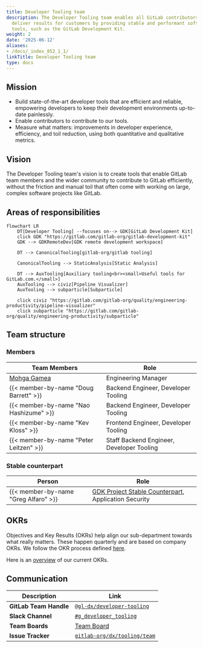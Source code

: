 ```yaml
---
title: Developer Tooling team
description: The Developer Tooling team enables all GitLab contributors to efficiently
  deliver results for customers by providing stable and performant software development
  tools, such as the GitLab Development Kit.
weight: 2
date: '2025-06-12'
aliases:
- /docs/_index_852_1_1/
linkTitle: Developer Tooling team
type: docs
---
```


## Mission

- Build state-of-the-art developer tools that are efficient and reliable, empowering developers to keep their development environments up-to-date painlessly.
- Enable contributors to contribute to our tools.
- Measure what matters: improvements in developer experience, efficiency, and toil reduction, using both quantitative and qualitative metrics.

## Vision

The Developer Tooling team's vision is to create tools that enable GitLab team members and the wider community to contribute to GitLab efficiently, without the friction and manual toil that often come with working on large, complex software projects like GitLab.

## Areas of responsibilities

```mermaid
flowchart LR
    DT[Developer Tooling] --focuses on--> GDK[GitLab Development Kit]
    click GDK "https://gitlab.com/gitlab-org/gitlab-development-kit"
    GDK --> GDKRemoteDev[GDK remote development workspace]

    DT --> CanonicalTooling[gitlab-org/gitlab tooling]

    CanonicalTooling --> StaticAnalysis[Static Analysis]

    DT --> AuxTooling[Auxiliary tooling<br><small>Useful tools for GitLab.com.</small>]
    AuxTooling --> civiz[Pipeline Visualizer]
    AuxTooling --> subparticle[Subparticle]

    click civiz "https://gitlab.com/gitlab-org/quality/engineering-productivity/pipeline-visualizer"
    click subparticle "https://gitlab.com/gitlab-org/quality/engineering-productivity/subparticle"
```

## Team structure

### Members

| Team Members                             | Role                                      |
| ---------------------------------------- | ----------------------------------------- |
| [Mohga Gamea](https://gitlab.com/mgamea) | Engineering Manager                       |
| {{< member-by-name "Doug Barrett" >}}    | Backend Engineer, Developer Tooling       |
| {{< member-by-name "Nao Hashizume" >}}   | Backend Engineer, Developer Tooling       |
| {{< member-by-name "Kev Kloss" >}}       | Frontend Engineer, Developer Tooling      |
| {{< member-by-name "Peter Leitzen" >}}   | Staff Backend Engineer, Developer Tooling |

### Stable counterpart

| Person                               | Role                                                                                                                       |
| ------------------------------------ | -------------------------------------------------------------------------------------------------------------------------- |
| {{< member-by-name "Greg Alfaro" >}} | [GDK Project Stable Counterpart](/handbook/engineering/infrastructure/engineering-productivity/gdk/), Application Security |

## OKRs

Objectives and Key Results (OKRs) help align our sub-department towards what really matters. These happen quarterly and are based on company OKRs. We follow the OKR process defined [here](/handbook/company/okrs/#okr-process-at-gitlab).

Here is an [overview](https://gitlab.com/gitlab-com/gitlab-OKRs/-/issues/?sort=created_date&state=opened&type%5B%5D=objective&label_name%5B%5D=team%3A%3ADeveloper%20Tooling&first_page_size=100) of our current OKRs.

## Communication

| Description            | Link                                                                                                           |
| ---------------------- |----------------------------------------------------------------------------------------------------------------|
| **GitLab Team Handle** | [`@gl-dx/developer-tooling`](https://gitlab.com/gl-dx/developer-tooling)                                       |
| **Slack Channel**      | [`#g_developer_tooling`](https://gitlab.enterprise.slack.com/archives/C07UW7F3FL2)                             |
| **Team Boards**        | [Team Board](https://gitlab.com/groups/gitlab-org/-/boards/8974136?label_name[]=team%3A%3ADeveloper%20Tooling) |
| **Issue Tracker**      | [`gitlab-org/dx/tooling/team`](https://gitlab.com/gitlab-org/quality/tooling/team/-/issues/)                   |
